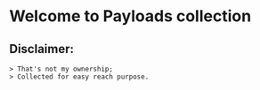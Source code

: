 # Welcome to Payloads collection

## Disclaimer:

	> That's not my ownership;
  	> Collected for easy reach purpose.
